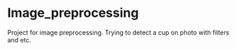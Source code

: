 # Image_preprocessing

Project for image preprocessing. Trying to detect a cup on photo with filters and etc.
